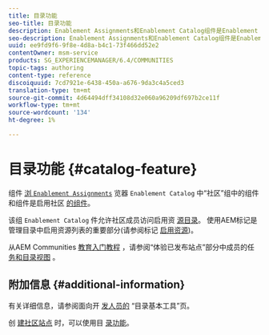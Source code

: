 ```yaml
---
title: 目录功能
seo-title: 目录功能
description: Enablement Assignments和Enablement Catalog组件是Enablement Community的组件
seo-description: Enablement Assignments和Enablement Catalog组件是Enablement Community的组件
uuid: ee9fd9f6-9f8e-4d8a-b4c1-73f466dd52e2
contentOwner: msm-service
products: SG_EXPERIENCEMANAGER/6.4/COMMUNITIES
topic-tags: authoring
content-type: reference
discoiquuid: 7cd7921e-6438-450a-a676-9da3c4a5ced3
translation-type: tm+mt
source-git-commit: 4d64494dff34108d32e060a96209df697b2ce11f
workflow-type: tm+mt
source-wordcount: '134'
ht-degree: 1%

---
```



# 目录功能 {#catalog-feature}

组件 [ 浏 `Enablement Assignments`](assignments.md) 览器 `Enablement Catalog` 中“社区”组中的组件和组件是启用社区 [的组件](overview.md#enablement-community)。

该组 `Enablement Catalog` 件允许社区成员访问启用资 [源目录](resources.md)。 使用AEM标记是管理目录中启用资源列表的重要部分(请参阅标记 [启用资源](tag-resources.md))。

从AEM Communities [教育入门教程](getting-started-enablement.md) ，请参阅“体验已发布站点”部分中成员的任 [务和目录视图](enablement-published-site.md) 。

## 附加信息 {#additional-information}

有关详细信息，请参阅面向开 [发人员的](catalog-developer-essentials.md) “目录基本工具”页。

创 [建社区站点](functions.md#catalog-function) 时，可以使用目 [录功能](sites-console.md)。
